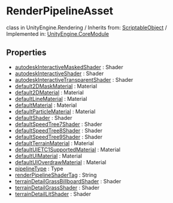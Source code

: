 # RenderPipelineAsset
class in UnityEngine.Rendering
 / Inherits from: <a href="https://docs.unity3d.com/6000.0/Documentation/ScriptReference/ScriptableObject.html" target="_blank">ScriptableObject</a> / Implemented in: <a href="https://docs.unity3d.com/6000.0/Documentation/ScriptReference/UnityEngine.CoreModule.html" target="_blank">UnityEngine.CoreModule</a>
## Properties
- <a href="https://docs.unity3d.com/6000.0/Documentation/ScriptReference/RenderPipelineAsset-autodeskInteractiveMaskedShader.html" target="_blank">autodeskInteractiveMaskedShader</a> : Shader
- <a href="https://docs.unity3d.com/6000.0/Documentation/ScriptReference/RenderPipelineAsset-autodeskInteractiveShader.html" target="_blank">autodeskInteractiveShader</a> : Shader
- <a href="https://docs.unity3d.com/6000.0/Documentation/ScriptReference/RenderPipelineAsset-autodeskInteractiveTransparentShader.html" target="_blank">autodeskInteractiveTransparentShader</a> : Shader
- <a href="https://docs.unity3d.com/6000.0/Documentation/ScriptReference/RenderPipelineAsset-default2DMaskMaterial.html" target="_blank">default2DMaskMaterial</a> : Material
- <a href="https://docs.unity3d.com/6000.0/Documentation/ScriptReference/RenderPipelineAsset-default2DMaterial.html" target="_blank">default2DMaterial</a> : Material
- <a href="https://docs.unity3d.com/6000.0/Documentation/ScriptReference/RenderPipelineAsset-defaultLineMaterial.html" target="_blank">defaultLineMaterial</a> : Material
- <a href="https://docs.unity3d.com/6000.0/Documentation/ScriptReference/RenderPipelineAsset-defaultMaterial.html" target="_blank">defaultMaterial</a> : Material
- <a href="https://docs.unity3d.com/6000.0/Documentation/ScriptReference/RenderPipelineAsset-defaultParticleMaterial.html" target="_blank">defaultParticleMaterial</a> : Material
- <a href="https://docs.unity3d.com/6000.0/Documentation/ScriptReference/RenderPipelineAsset-defaultShader.html" target="_blank">defaultShader</a> : Shader
- <a href="https://docs.unity3d.com/6000.0/Documentation/ScriptReference/RenderPipelineAsset-defaultSpeedTree7Shader.html" target="_blank">defaultSpeedTree7Shader</a> : Shader
- <a href="https://docs.unity3d.com/6000.0/Documentation/ScriptReference/RenderPipelineAsset-defaultSpeedTree8Shader.html" target="_blank">defaultSpeedTree8Shader</a> : Shader
- <a href="https://docs.unity3d.com/6000.0/Documentation/ScriptReference/RenderPipelineAsset-defaultSpeedTree9Shader.html" target="_blank">defaultSpeedTree9Shader</a> : Shader
- <a href="https://docs.unity3d.com/6000.0/Documentation/ScriptReference/RenderPipelineAsset-defaultTerrainMaterial.html" target="_blank">defaultTerrainMaterial</a> : Material
- <a href="https://docs.unity3d.com/6000.0/Documentation/ScriptReference/RenderPipelineAsset-defaultUIETC1SupportedMaterial.html" target="_blank">defaultUIETC1SupportedMaterial</a> : Material
- <a href="https://docs.unity3d.com/6000.0/Documentation/ScriptReference/RenderPipelineAsset-defaultUIMaterial.html" target="_blank">defaultUIMaterial</a> : Material
- <a href="https://docs.unity3d.com/6000.0/Documentation/ScriptReference/RenderPipelineAsset-defaultUIOverdrawMaterial.html" target="_blank">defaultUIOverdrawMaterial</a> : Material
- <a href="https://docs.unity3d.com/6000.0/Documentation/ScriptReference/RenderPipelineAsset-pipelineType.html" target="_blank">pipelineType</a> : Type
- <a href="https://docs.unity3d.com/6000.0/Documentation/ScriptReference/RenderPipelineAsset-renderPipelineShaderTag.html" target="_blank">renderPipelineShaderTag</a> : String
- <a href="https://docs.unity3d.com/6000.0/Documentation/ScriptReference/RenderPipelineAsset-terrainDetailGrassBillboardShader.html" target="_blank">terrainDetailGrassBillboardShader</a> : Shader
- <a href="https://docs.unity3d.com/6000.0/Documentation/ScriptReference/RenderPipelineAsset-terrainDetailGrassShader.html" target="_blank">terrainDetailGrassShader</a> : Shader
- <a href="https://docs.unity3d.com/6000.0/Documentation/ScriptReference/RenderPipelineAsset-terrainDetailLitShader.html" target="_blank">terrainDetailLitShader</a> : Shader
